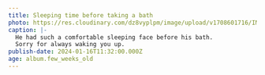 ```yaml
---
title: Sleeping time before taking a bath
photo: https://res.cloudinary.com/dz8vyplpm/image/upload/v1708601716/IMG_8409_t7rb6h.jpg
caption: |-
  He had such a comfortable sleeping face before his bath.
  Sorry for always waking you up.
publish-date: 2024-01-16T11:32:00.000Z
age: album.few_weeks_old
---
```

